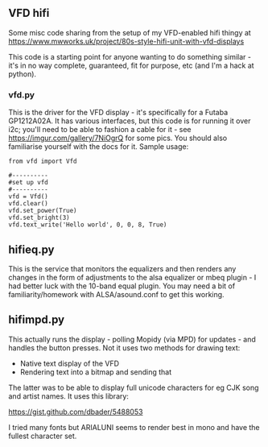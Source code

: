 ## VFD hifi

Some misc code sharing from the setup of my VFD-enabled hifi thingy at https://www.mwworks.uk/project/80s-style-hifi-unit-with-vfd-displays

This code is a starting point for anyone wanting to do something similar - it's in no way complete, guaranteed, fit for purpose, etc (and I'm a hack at python).

### vfd.py

This is the driver for the VFD display - it's specifically for a Futaba GP1212A02A. It has various interfaces, but this code is for running it over i2c; you'll need to be able to fashion a cable for it - see https://imgur.com/gallery/7NiOgrQ for some pics. You should also familiarise yourself with the docs for it. Sample usage:

    from vfd import Vfd

    #----------
    #set up vfd
    #----------
    vfd = Vfd()
    vfd.clear()
    vfd.set_power(True)
    vfd.set_bright(3)
    vfd.text_write('Hello world', 0, 0, 8, True)
    
## hifieq.py

This is the service that monitors the equalizers and then renders any changes in the form of adjustments to the alsa equalizer or mbeq plugin - I had better luck with the 10-band equal plugin. You may need a bit of familiarity/homework with ALSA/asound.conf to get this working.

## hifimpd.py

This actually runs the display - polling Mopidy (via MPD) for updates - and handles the button presses. Not it uses two methods for drawing text:

* Native text display of the VFD
* Rendering text into a bitmap and sending that

The latter was to be able to display full unicode characters for eg CJK song and artist names. It uses this library:

https://gist.github.com/dbader/5488053

I tried many fonts but ARIALUNI seems to render best in mono and have the fullest character set.
